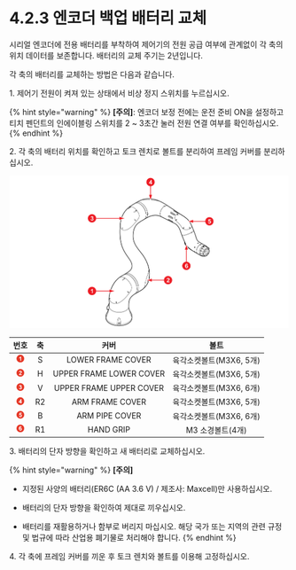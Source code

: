# 4.2.3 엔코더 백업 배터리 교체

시리얼 엔코더에 전용 배터리를 부착하여 제어기의 전원 공급 여부에 관계없이 각 축의 위치 데이터를 보존합니다. 배터리의 교체 주기는 2년입니다.

각 축의 배터리를 교체하는 방법은 다음과 같습니다.

1\.	제어기 전원이 켜져 있는 상태에서 비상 정지 스위치를 누르십시오.

{% hint style="warning" %}
**\[주의]**: 엔코더 보정 전에는 운전 준비 ON을 설정하고 티치 펜던트의 인에이블링 스위치를 2 \~ 3초간 눌러 전원 연결 여부를 확인하십시오.
{% endhint %}

2\.	각 축의 배터리 위치를 확인하고 토크 렌치로 볼트를 분리하여 프레임 커버를 분리하십시오.

![](../../.gitbook/assets/image106.png)

|               **번호**               | **축** |          **커버**         |      **볼트**      |
| :--------------------------------: | :---: | :---------------------: | :--------------: |
|  ![](../../.gitbook/assets/1.png)  |   S   |    LOWER FRAME COVER    | 육각소켓볼트(M3X6, 5개) |
|  ![](../../.gitbook/assets/2.png)  |   H   | UPPER FRAME LOWER COVER | 육각소켓볼트(M3X6, 5개) |
|  ![](../../.gitbook/assets/3.png)  |   V   | UPPER FRAME UPPER COVER | 육각소켓볼트(M3X6, 6개) |
|  ![](../../.gitbook/assets/4.png)  |   R2  |     ARM FRAME COVER     | 육각소켓볼트(M3X6, 5개) |
|  ![](../../.gitbook/assets/5.png)  |   B   |      ARM PIPE COVER     | 육각소켓볼트(M3X6, 6개) |
|  ![](../../.gitbook/assets/6.png)  |   R1  |        HAND GRIP        |    M3 소경볼트(4개)   |

3\.	배터리의 단자 방향을 확인하고 새 배터리로 교체하십시오.

{% hint style="warning" %}
**\[주의]**

*   지정된 사양의 배터리(ER6C (AA 3.6 V) / 제조사: Maxcell)만 사용하십시오.


*   배터리의 단자 방향을 확인하여 제대로 끼우십시오.


* 배터리를 재활용하거나 함부로 버리지 마십시오. 해당 국가 또는 지역의 관련 규정 및 법규에 따라 산업용 폐기물로 처리해야 합니다.
{% endhint %}

4\.	각 축에 프레임 커버를 끼운 후 토크 렌치와 볼트를 이용해 고정하십시오.
